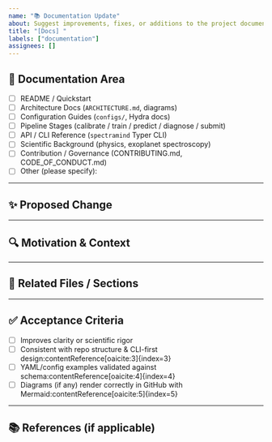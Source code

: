 ```yaml
---
name: "📚 Documentation Update"
about: Suggest improvements, fixes, or additions to the project documentation
title: "[Docs] "
labels: ["documentation"]
assignees: []
---
```


## 📖 Documentation Area

<!-- Select all that apply -->
- [ ] README / Quickstart
- [ ] Architecture Docs (`ARCHITECTURE.md`, diagrams)
- [ ] Configuration Guides (`configs/`, Hydra docs)
- [ ] Pipeline Stages (calibrate / train / predict / diagnose / submit)
- [ ] API / CLI Reference (`spectramind` Typer CLI)
- [ ] Scientific Background (physics, exoplanet spectroscopy)
- [ ] Contribution / Governance (CONTRIBUTING.md, CODE_OF_CONDUCT.md)
- [ ] Other (please specify):

---

## ✨ Proposed Change

<!-- Describe the improvement clearly and concisely.
     Example: "Add explanation of FGS1 binning strategies to calibration docs." -->

---

## 🔍 Motivation & Context

<!-- Why is this change needed?
     Does it improve clarity, reproducibility, or Kaggle-readiness?
     Reference scientific or engineering context if relevant (e.g., exoplanet spectroscopy, calibration). -->

---

## 📎 Related Files / Sections

<!-- Point to the file(s) or section(s) affected. Example:
- `docs/guides/hydra.md`
- `configs/data/ARCHITECTURE.md`
-->

---

## ✅ Acceptance Criteria

- [ ] Improves clarity or scientific rigor
- [ ] Consistent with repo structure & CLI-first design:contentReference[oaicite:3]{index=3}
- [ ] YAML/config examples validated against schema:contentReference[oaicite:4]{index=4}
- [ ] Diagrams (if any) render correctly in GitHub with Mermaid:contentReference[oaicite:5]{index=5}

---

## 📚 References (if applicable)

<!-- Cite sources such as SpectraMind V50 design docs, Kaggle challenge rules, or relevant scientific papers -->
